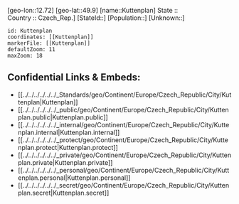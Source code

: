 ﻿---
location: [49.9,12.72] 
mapzoom: [7,12] 
mapmarker: city 
type: City
tags:
- geo/City


SpocWebEntityId: 31715
isDeleted: false
confidential: public

---
[geo-lon::12.72] 
[geo-lat::49.9] 
[name::Kuttenplan] 
State ::  
Country :: Czech_Rep.] 
[StateId::] 
[Population::] 
[Unknown::] 


```leaflet
id: Kuttenplan
coordinates: [[Kuttenplan]] 
markerFile: [[Kuttenplan]] 
defaultZoom: 11 
maxZoom: 18
```


## Confidential Links & Embeds: 
- [[../../../../../../_Standards/geo/Continent/Europe/Czech_Republic/City/Kuttenplan|Kuttenplan]] 
- [[../../../../../../_public/geo/Continent/Europe/Czech_Republic/City/Kuttenplan.public|Kuttenplan.public]] 
- [[../../../../../../_internal/geo/Continent/Europe/Czech_Republic/City/Kuttenplan.internal|Kuttenplan.internal]] 
- [[../../../../../../_protect/geo/Continent/Europe/Czech_Republic/City/Kuttenplan.protect|Kuttenplan.protect]] 
- [[../../../../../../_private/geo/Continent/Europe/Czech_Republic/City/Kuttenplan.private|Kuttenplan.private]] 
- [[../../../../../../_personal/geo/Continent/Europe/Czech_Republic/City/Kuttenplan.personal|Kuttenplan.personal]] 
- [[../../../../../../_secret/geo/Continent/Europe/Czech_Republic/City/Kuttenplan.secret|Kuttenplan.secret]] 
